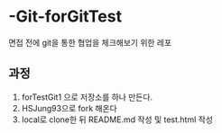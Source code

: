 # -Git-forGitTest
면접 전에 git을 통한 협업을 체크해보기 위한 레포

## 과정
1. forTestGit1 으로 저장소를 하나 만든다.
2. HSJung93으로 fork 해온다
3. local로 clone한 뒤 README.md 작성 및 test.html 작성